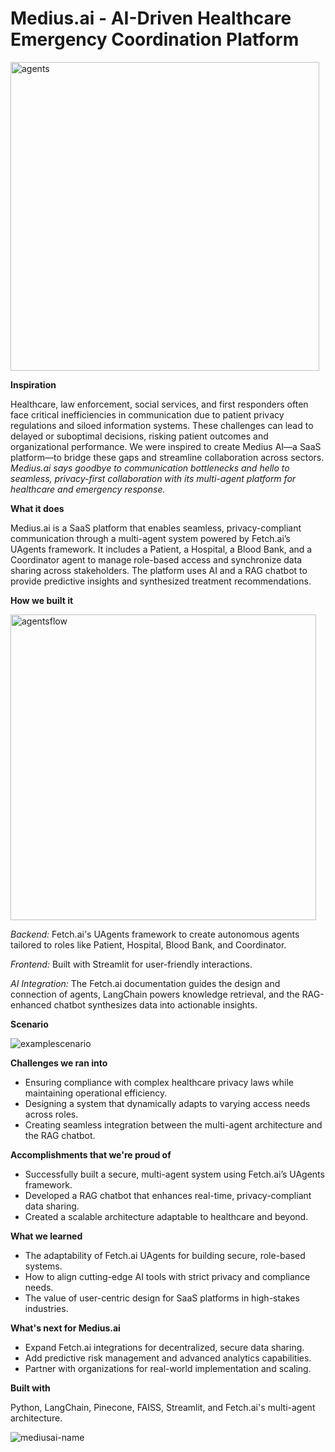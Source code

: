 # Medius.ai - AI-Driven Healthcare Emergency Coordination Platform

<img width="494" alt="agents" src="https://github.com/user-attachments/assets/2480ca46-0a5b-47ad-85bf-62debfdd2c6a" />


**Inspiration**

Healthcare, law enforcement, social services, and first responders often face critical inefficiencies in communication due to patient privacy regulations and siloed information systems. These challenges can lead to delayed or suboptimal decisions, risking patient outcomes and organizational performance. We were inspired to create Medius AI—a SaaS platform—to bridge these gaps and streamline collaboration across sectors. _Medius.ai says goodbye to communication bottlenecks and hello to seamless, privacy-first collaboration with its multi-agent platform for healthcare and emergency response._

**What it does**

Medius.ai is a SaaS platform that enables seamless, privacy-compliant communication through a multi-agent system powered by Fetch.ai’s UAgents framework. It includes a Patient, a Hospital, a Blood Bank, and a Coordinator agent to manage role-based access and synchronize data sharing across stakeholders. The platform uses AI and a RAG chatbot to provide predictive insights and synthesized treatment recommendations.

**How we built it**

<img width="489" alt="agentsflow" src="https://github.com/user-attachments/assets/31956c69-b298-4cea-907c-2896e48accda" />

_Backend:_ Fetch.ai's UAgents framework to create autonomous agents tailored to roles like Patient, Hospital, Blood Bank, and Coordinator.

_Frontend:_ Built with Streamlit for user-friendly interactions.

_AI Integration:_ The Fetch.ai documentation guides the design and connection of agents, LangChain powers knowledge retrieval, and the RAG-enhanced chatbot synthesizes data into actionable insights.

**Scenario**

![examplescenario](https://github.com/user-attachments/assets/49f6cc8a-72ef-42d6-973e-13daa15912d9)


**Challenges we ran into**

- Ensuring compliance with complex healthcare privacy laws while maintaining operational efficiency.
- Designing a system that dynamically adapts to varying access needs across roles.
- Creating seamless integration between the multi-agent architecture and the RAG chatbot.

**Accomplishments that we're proud of**

- Successfully built a secure, multi-agent system using Fetch.ai’s UAgents framework.
- Developed a RAG chatbot that enhances real-time, privacy-compliant data sharing.
- Created a scalable architecture adaptable to healthcare and beyond.

**What we learned**

- The adaptability of Fetch.ai UAgents for building secure, role-based systems.
- How to align cutting-edge AI tools with strict privacy and compliance needs.
- The value of user-centric design for SaaS platforms in high-stakes industries.

**What's next for Medius.ai**

- Expand Fetch.ai integrations for decentralized, secure data sharing.
- Add predictive risk management and advanced analytics capabilities.
- Partner with organizations for real-world implementation and scaling.

**Built with**

Python, LangChain, Pinecone, FAISS, Streamlit, and Fetch.ai's multi-agent architecture.


![mediusai-name](https://github.com/user-attachments/assets/f99fdf2a-4b8b-485d-bea6-f7be20cd4dc3)
